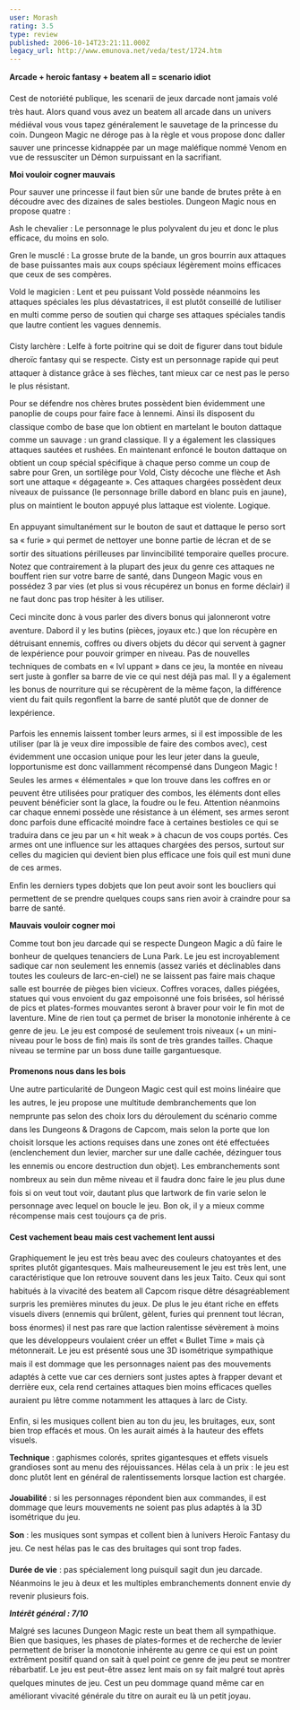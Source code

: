 ```yaml
---
user: Morash
rating: 3.5
type: review
published: 2006-10-14T23:21:11.000Z
legacy_url: http://www.emunova.net/veda/test/1724.htm
---
```

**Arcade + heroic fantasy + beatem all = scenario idiot**  

  

Cest de notoriété publique, les scenarii de jeux darcade nont jamais volé très haut. Alors quand vous avez un beatem all arcade dans un univers médiéval vous vous tapez généralement le sauvetage de la princesse du coin. Dungeon Magic ne déroge pas à la règle et vous propose donc daller sauver une princesse kidnappée par un mage maléfique nommé Venom en vue de ressusciter un Démon surpuissant en la sacrifiant.  

  

**Moi vouloir cogner mauvais**  

  

Pour sauver une princesse il faut bien sûr une bande de brutes prête à en découdre avec des dizaines de sales bestioles. Dungeon Magic nous en propose quatre :  

  

Ash le chevalier : Le personnage le plus polyvalent du jeu et donc le plus efficace, du moins en solo.  

Gren le musclé : La grosse brute de la bande, un gros bourrin aux attaques de base puissantes mais aux coups spéciaux légèrement moins efficaces que ceux de ses compères.  

Vold le magicien : Lent et peu puissant Vold possède néanmoins les attaques spéciales les plus dévastatrices, il est plutôt conseillé de lutiliser en multi comme perso de soutien qui charge ses attaques spéciales tandis que lautre contient les vagues dennemis.  

Cisty larchère : Lelfe à forte poitrine qui se doit de figurer dans tout bidule dheroïc fantasy qui se respecte. Cisty est un personnage rapide qui peut attaquer à distance grâce à ses flèches, tant mieux car ce nest pas le perso le plus résistant.  

  

Pour se défendre nos chères brutes possèdent bien évidemment une panoplie de coups pour faire face à lennemi. Ainsi ils disposent du classique combo de base que lon obtient en martelant le bouton dattaque comme un sauvage : un grand classique. Il y a également les classiques attaques sautées et rushées. En maintenant enfoncé le bouton dattaque on obtient un coup spécial spécifique à chaque perso comme un coup de sabre pour Gren, un sortilège pour Vold, Cisty décoche une flèche et Ash sort une attaque « dégageante ». Ces attaques chargées possèdent deux niveaux de puissance (le personnage brille dabord en blanc puis en jaune), plus on maintient le bouton appuyé plus lattaque est violente. Logique.  

En appuyant simultanément sur le bouton de saut et dattaque le perso sort sa « furie » qui permet de nettoyer une bonne partie de lécran et de se sortir des situations périlleuses par linvincibilité temporaire quelles procure. Notez que contrairement à la plupart des jeux du genre ces attaques ne bouffent rien sur votre barre de santé, dans Dungeon Magic vous en possédez 3 par vies (et plus si vous récupérez un bonus en forme déclair) il ne faut donc pas trop hésiter à les utiliser.  

  

Ceci mincite donc à vous parler des divers bonus qui jalonneront votre aventure. Dabord il y les butins (pièces, joyaux etc.) que lon récupère en détruisant ennemis, coffres ou divers objets du décor qui servent à gagner de lexpérience pour pouvoir grimper en niveau. Pas de nouvelles techniques de combats en « lvl uppant » dans ce jeu, la montée en niveau sert juste à gonfler sa barre de vie ce qui nest déjà pas mal. Il y a également les bonus de nourriture qui se récupèrent de la même façon, la différence vient du fait quils regonflent la barre de santé plutôt que de donner de lexpérience.  

Parfois les ennemis laissent tomber leurs armes, si il est impossible de les utiliser (par là je veux dire impossible de faire des combos avec), cest évidemment une occasion unique pour les leur jeter dans la gueule, lopportunisme est donc vaillamment récompensé dans Dungeon Magic ! Seules les armes « élémentales » que lon trouve dans les coffres en or peuvent être utilisées pour pratiquer des combos, les éléments dont elles peuvent bénéficier sont la glace, la foudre ou le feu. Attention néanmoins car chaque ennemi possède une résistance à un élément, ses armes seront donc parfois dune efficacité moindre face à certaines bestioles ce qui se traduira dans ce jeu par un « hit weak » à chacun de vos coups portés. Ces armes ont une influence sur les attaques chargées des persos, surtout sur celles du magicien qui devient bien plus efficace une fois quil est muni dune de ces armes.  

Enfin les derniers types dobjets que lon peut avoir sont les boucliers qui permettent de se prendre quelques coups sans rien avoir à craindre pour sa barre de santé.  

  

**Mauvais vouloir cogner moi**  

  

Comme tout bon jeu darcade qui se respecte Dungeon Magic a dû faire le bonheur de quelques tenanciers de Luna Park. Le jeu est incroyablement sadique car non seulement les ennemis (assez variés et déclinables dans toutes les couleurs de larc-en-ciel) ne se laissent pas faire mais chaque salle est bourrée de pièges bien vicieux. Coffres voraces, dalles piégées, statues qui vous envoient du gaz empoisonné une fois brisées, sol hérissé de pics et plates-formes mouvantes seront à braver pour voir le fin mot de laventure. Mine de rien tout ça permet de briser la monotonie inhérente à ce genre de jeu. Le jeu est composé de seulement trois niveaux (+ un mini-niveau pour le boss de fin) mais ils sont de très grandes tailles. Chaque niveau se termine par un boss dune taille gargantuesque.  

  

**Promenons nous dans les bois**  

  

Une autre particularité de Dungeon Magic cest quil est moins linéaire que les autres, le jeu propose une multitude dembranchements que lon nemprunte pas selon des choix lors du déroulement du scénario comme dans les Dungeons & Dragons de Capcom, mais selon la porte que lon choisit lorsque les actions requises dans une zones ont été effectuées (enclenchement dun levier, marcher sur une dalle cachée, dézinguer tous les ennemis ou encore destruction dun objet). Les embranchements sont nombreux au sein dun même niveau et il faudra donc faire le jeu plus dune fois si on veut tout voir, dautant plus que lartwork de fin varie selon le personnage avec lequel on boucle le jeu. Bon ok, il y a mieux comme récompense mais cest toujours ça de pris.  

  

**Cest vachement beau mais cest vachement lent aussi**  

  

Graphiquement le jeu est très beau avec des couleurs chatoyantes et des sprites plutôt gigantesques. Mais malheureusement le jeu est très lent, une caractéristique que lon retrouve souvent dans les jeux Taito. Ceux qui sont habitués à la vivacité des beatem all Capcom risque dêtre désagréablement surpris les premières minutes du jeux. De plus le jeu étant riche en effets visuels divers (ennemis qui brûlent, gèlent, furies qui prennent tout lécran, boss énormes) il nest pas rare que laction ralentisse sévèrement à moins que les développeurs voulaient créer un effet « Bullet Time » mais çà métonnerait. Le jeu est présenté sous une 3D isométrique sympathique mais il est dommage que les personnages naient pas des mouvements adaptés à cette vue car ces derniers sont justes aptes à frapper devant et derrière eux, cela rend certaines attaques bien moins efficaces quelles auraient pu lêtre comme notamment les attaques à larc de Cisty.  

Enfin, si les musiques collent bien au ton du jeu, les bruitages, eux, sont bien trop effacés et mous. On les aurait aimés à la hauteur des effets visuels.  

  

  

**Technique** : gaphismes colorés, sprites gigantesques et effets visuels grandioses sont au menu des réjouissances. Hélas cela à un prix : le jeu est donc plutôt lent en général de ralentissements lorsque laction est chargée.  

**Jouabilité** : si les personnages répondent bien aux commandes, il est dommage que leurs mouvements ne soient pas plus adaptés à la 3D isométrique du jeu.  

**Son** : les musiques sont sympas et collent bien à lunivers Heroïc Fantasy du jeu. Ce nest hélas pas le cas des bruitages qui sont trop fades.  

**Durée de vie** : pas spécialement long puisquil sagit dun jeu darcade. Néanmoins le jeu à deux et les multiples embranchements donnent envie dy revenir plusieurs fois.  

  

**_Intérêt général : 7/10_**  

  

Malgré ses lacunes Dungeon Magic reste un beat them all sympathique. Bien que basiques, les phases de plates-formes et de recherche de levier permettent de briser la monotonie inhérente au genre ce qui est un point extrêment positif quand on sait à quel point ce genre de jeu peut se montrer rébarbatif. Le jeu est peut-être assez lent mais on sy fait malgré tout après quelques minutes de jeu. Cest un peu dommage quand même car en améliorant vivacité générale du titre on aurait eu là un petit joyau.